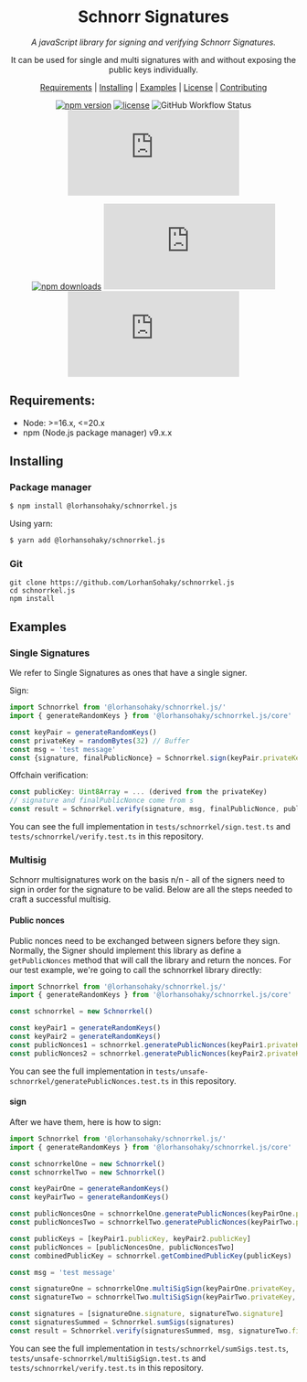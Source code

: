 <div align="center">

# Schnorr Signatures

*A javaScript library for signing and verifying Schnorr Signatures.*

It can be used for single and multi signatures with and without exposing the public keys individually.

[Requirements](#requirements) |
[Installing](#installing) |
[Examples](#examples) |
[License](#license) |
[Contributing](#contributing)

[![npm version](https://img.shields.io/npm/v/@lorhansohaky/schnorrkel.js.svg?style=flat-square)](https://www.npmjs.org/package/@lorhansohaky/schnorrkel.js)
[![license](https://img.shields.io/github/license/LorhanSohaky/schnorrkel.js.svg?style=flat-square)](https://github.com/LorhanSohaky/schnorrkel.js/blob/main/LICENSE)
![GitHub Workflow Status](https://img.shields.io/github/actions/workflow/status/LorhanSohaky/schnorrkel.js/tests.yml?label=tests)
![GitHub issues](https://img.shields.io/github/issues/LorhanSohaky/schnorrkel.js?style=flat-square)

[![npm downloads](https://img.shields.io/npm/dm/@lorhansohaky/schnorrkel.js.svg?style=flat-square)](https://npm-stat.com/charts.html?package=@lorhansohaky/schnorrkel.js)
![Libraries.io dependency status for GitHub repo](https://img.shields.io/librariesio/github/LorhanSohaky/schnorrkel.js?style=flat-square)
![GitHub pull requests](https://img.shields.io/github/issues-pr/LorhanSohaky/schnorrkel.js?style=flat-square)

</div>

## Requirements:

* Node: >=16.x, <=20.x
* npm (Node.js package manager) v9.x.x

## Installing

### Package manager

```bash
$ npm install @lorhansohaky/schnorrkel.js
```

Using yarn:

```bash
$ yarn add @lorhansohaky/schnorrkel.js
```


### Git
```
git clone https://github.com/LorhanSohaky/schnorrkel.js
cd schnorrkel.js
npm install
```

## Examples

### Single Signatures
We refer to Single Signatures as ones that have a single signer.

Sign:
```ts
import Schnorrkel from '@lorhansohaky/schnorrkel.js/'
import { generateRandomKeys } from '@lorhansohaky/schnorrkel.js/core'

const keyPair = generateRandomKeys()
const privateKey = randomBytes(32) // Buffer
const msg = 'test message'
const {signature, finalPublicNonce} = Schnorrkel.sign(keyPair.privateKey, msg)
```

Offchain verification:
```ts
const publicKey: Uint8Array = ... (derived from the privateKey)
// signature and finalPublicNonce come from s
const result = Schnorrkel.verify(signature, msg, finalPublicNonce, publicKey)
```


You can see the full implementation in `tests/schnorrkel/sign.test.ts` and `tests/schnorrkel/verify.test.ts` in this repository.

### Multisig

Schnorr multisignatures work on the basis n/n - all of the signers need to sign in order for the signature to be valid.
Below are all the steps needed to craft a successful multisig.

#### Public nonces

Public nonces need to be exchanged between signers before they sign. Normally, the Signer should implement this library as define a `getPublicNonces` method that will call the library and return the nonces. For our test example, we're going to call the schnorrkel library directly:

```ts
import Schnorrkel from '@lorhansohaky/schnorrkel.js/'
import { generateRandomKeys } from '@lorhansohaky/schnorrkel.js/core'

const schnorrkel = new Schnorrkel()

const keyPair1 = generateRandomKeys()
const keyPair2 = generateRandomKeys()
const publicNonces1 = schnorrkel.generatePublicNonces(keyPair1.privateKey)
const publicNonces2 = schnorrkel.generatePublicNonces(keyPair2.privateKey)
```

You can see the full implementation in `tests/unsafe-schnorrkel/generatePublicNonces.test.ts` in this repository.

#### sign

After we have them, here is how to sign:

```ts
import Schnorrkel from '@lorhansohaky/schnorrkel.js/'
import { generateRandomKeys } from '@lorhansohaky/schnorrkel.js/core'

const schnorrkelOne = new Schnorrkel()
const schnorrkelTwo = new Schnorrkel()

const keyPairOne = generateRandomKeys()
const keyPairTwo = generateRandomKeys()

const publicNoncesOne = schnorrkelOne.generatePublicNonces(keyPairOne.privateKey)
const publicNoncesTwo = schnorrkelTwo.generatePublicNonces(keyPairTwo.privateKey)

const publicKeys = [keyPair1.publicKey, keyPair2.publicKey]
const publicNonces = [publicNoncesOne, publicNoncesTwo]
const combinedPublicKey = schnorrkel.getCombinedPublicKey(publicKeys)

const msg = 'test message'

const signatureOne = schnorrkelOne.multiSigSign(keyPairOne.privateKey, msg, combinedPublicKey, publicNonces)
const signatureTwo = schnorrkelTwo.multiSigSign(keyPairTwo.privateKey, msg, combinedPublicKey, publicNonces)

const signatures = [signatureOne.signature, signatureTwo.signature]
const signaturesSummed = Schnorrkel.sumSigs(signatures)
const result = Schnorrkel.verify(signaturesSummed, msg, signatureTwo.finalPublicNonce, combinedPublicKeyTwo.combinedKey)
```

You can see the full implementation in `tests/schnorrkel/sumSigs.test.ts`, `tests/unsafe-schnorrkel/multiSigSign.test.ts` and `tests/schnorrkel/verify.test.ts` in this repository.

